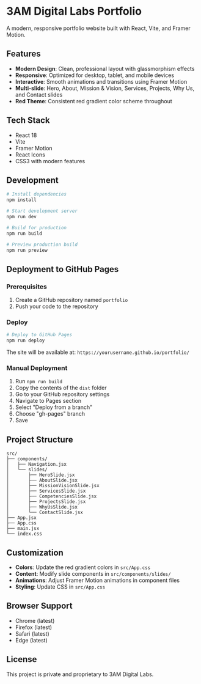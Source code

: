 # 3AM Digital Labs Portfolio

A modern, responsive portfolio website built with React, Vite, and Framer Motion.

## Features

- **Modern Design**: Clean, professional layout with glassmorphism effects
- **Responsive**: Optimized for desktop, tablet, and mobile devices
- **Interactive**: Smooth animations and transitions using Framer Motion
- **Multi-slide**: Hero, About, Mission & Vision, Services, Projects, Why Us, and Contact slides
- **Red Theme**: Consistent red gradient color scheme throughout

## Tech Stack

- React 18
- Vite
- Framer Motion
- React Icons
- CSS3 with modern features

## Development

```bash
# Install dependencies
npm install

# Start development server
npm run dev

# Build for production
npm run build

# Preview production build
npm run preview
```

## Deployment to GitHub Pages

### Prerequisites
1. Create a GitHub repository named `portfolio`
2. Push your code to the repository

### Deploy
```bash
# Deploy to GitHub Pages
npm run deploy
```

The site will be available at: `https://yourusername.github.io/portfolio/`

### Manual Deployment
1. Run `npm run build`
2. Copy the contents of the `dist` folder
3. Go to your GitHub repository settings
4. Navigate to Pages section
5. Select "Deploy from a branch"
6. Choose "gh-pages" branch
7. Save

## Project Structure

```
src/
├── components/
│   ├── Navigation.jsx
│   └── slides/
│       ├── HeroSlide.jsx
│       ├── AboutSlide.jsx
│       ├── MissionVisionSlide.jsx
│       ├── ServicesSlide.jsx
│       ├── CompetenciesSlide.jsx
│       ├── ProjectsSlide.jsx
│       ├── WhyUsSlide.jsx
│       └── ContactSlide.jsx
├── App.jsx
├── App.css
├── main.jsx
└── index.css
```

## Customization

- **Colors**: Update the red gradient colors in `src/App.css`
- **Content**: Modify slide components in `src/components/slides/`
- **Animations**: Adjust Framer Motion animations in component files
- **Styling**: Update CSS in `src/App.css`

## Browser Support

- Chrome (latest)
- Firefox (latest)
- Safari (latest)
- Edge (latest)

## License

This project is private and proprietary to 3AM Digital Labs.